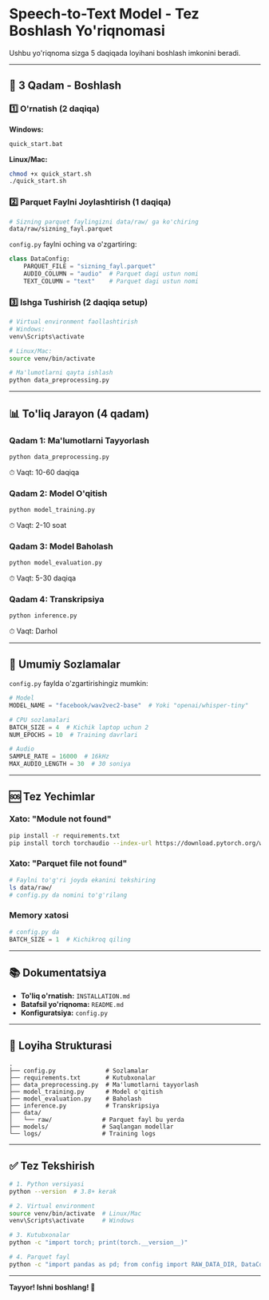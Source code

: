 # Speech-to-Text Model - Tez Boshlash Yo'riqnomasi

Ushbu yo'riqnoma sizga 5 daqiqada loyihani boshlash imkonini beradi.

---

## 🚀 3 Qadam - Boshlash

### 1️⃣ O'rnatish (2 daqiqa)

**Windows:**
```bash
quick_start.bat
```

**Linux/Mac:**
```bash
chmod +x quick_start.sh
./quick_start.sh
```

### 2️⃣ Parquet Faylni Joylashtirish (1 daqiqa)

```bash
# Sizning parquet faylingizni data/raw/ ga ko'chiring
data/raw/sizning_fayl.parquet
```

`config.py` faylni oching va o'zgartiring:
```python
class DataConfig:
    PARQUET_FILE = "sizning_fayl.parquet"
    AUDIO_COLUMN = "audio"  # Parquet dagi ustun nomi
    TEXT_COLUMN = "text"    # Parquet dagi ustun nomi
```

### 3️⃣ Ishga Tushirish (2 daqiqa setup)

```bash
# Virtual environment faollashtirish
# Windows:
venv\Scripts\activate

# Linux/Mac:
source venv/bin/activate

# Ma'lumotlarni qayta ishlash
python data_preprocessing.py
```

---

## 📊 To'liq Jarayon (4 qadam)

### Qadam 1: Ma'lumotlarni Tayyorlash
```bash
python data_preprocessing.py
```
⏱ Vaqt: 10-60 daqiqa

### Qadam 2: Model O'qitish
```bash
python model_training.py
```
⏱ Vaqt: 2-10 soat

### Qadam 3: Model Baholash
```bash
python model_evaluation.py
```
⏱ Vaqt: 5-30 daqiqa

### Qadam 4: Transkripsiya
```bash
python inference.py
```
⏱ Vaqt: Darhol

---

## 🎯 Umumiy Sozlamalar

`config.py` faylda o'zgartirishingiz mumkin:

```python
# Model
MODEL_NAME = "facebook/wav2vec2-base"  # Yoki "openai/whisper-tiny"

# CPU sozlamalari
BATCH_SIZE = 4  # Kichik laptop uchun 2
NUM_EPOCHS = 10  # Training davrlari

# Audio
SAMPLE_RATE = 16000  # 16kHz
MAX_AUDIO_LENGTH = 30  # 30 soniya
```

---

## 🆘 Tez Yechimlar

### Xato: "Module not found"
```bash
pip install -r requirements.txt
pip install torch torchaudio --index-url https://download.pytorch.org/whl/cpu
```

### Xato: "Parquet file not found"
```bash
# Faylni to'g'ri joyda ekanini tekshiring
ls data/raw/
# config.py da nomini to'g'rilang
```

### Memory xatosi
```python
# config.py da
BATCH_SIZE = 1  # Kichikroq qiling
```

---

## 📚 Dokumentatsiya

- **To'liq o'rnatish:** `INSTALLATION.md`
- **Batafsil yo'riqnoma:** `README.md`
- **Konfiguratsiya:** `config.py`

---

## 📁 Loyiha Strukturasi

```
.
├── config.py              # Sozlamalar
├── requirements.txt       # Kutubxonalar
├── data_preprocessing.py  # Ma'lumotlarni tayyorlash
├── model_training.py      # Model o'qitish
├── model_evaluation.py    # Baholash
├── inference.py           # Transkripsiya
├── data/
│   └── raw/              # Parquet fayl bu yerda
├── models/               # Saqlangan modellar
└── logs/                 # Training logs
```

---

## ✅ Tez Tekshirish

```bash
# 1. Python versiyasi
python --version  # 3.8+ kerak

# 2. Virtual environment
source venv/bin/activate  # Linux/Mac
venv\Scripts\activate     # Windows

# 3. Kutubxonalar
python -c "import torch; print(torch.__version__)"

# 4. Parquet fayl
python -c "import pandas as pd; from config import RAW_DATA_DIR, DataConfig; df = pd.read_parquet(RAW_DATA_DIR / DataConfig.PARQUET_FILE); print(f'{len(df)} qator')"
```

---

**Tayyor! Ishni boshlang! 🚀**
